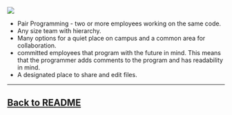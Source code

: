 ![](https://cdn.thenewstack.io/media/2019/08/3bc76822-workplace-1245776_1280-1024x682.jpg)

* Pair Programming - two or more employees working on the same code.
* Any size team with hierarchy.
* Many options for a quiet place on campus and a common area for collaboration.
* committed employees that program with the future in mind. This means that the programmer adds comments to the program and has readability in mind.
* A designated place to share and edit files.

---
## [Back to README](https://github.com/zacka37/Final-Project.git)
